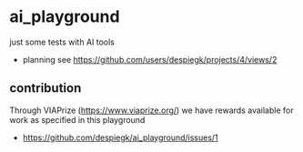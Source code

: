 # ai_playground

just some tests with AI tools

- planning see https://github.com/users/despiegk/projects/4/views/2

## contribution 

Through VIAPrize  (https://www.viaprize.org/) we have rewards available for work as specified in this playground

- https://github.com/despiegk/ai_playground/issues/1

